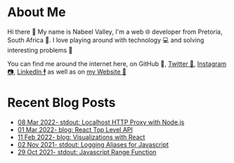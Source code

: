 # About Me

Hi there 👋 My name is Nabeel Valley, I'm a web 🌐 developer from Pretoria, South Africa 📍. I love playing around with technology 💻 and solving interesting problems 🔎

You can find me around the internet here, on GitHub 🐙, [Twitter 🐤](https://twitter.com/not_nabeel/), [Instagram 📷](https://www.instagram.com/nabeelvalley/), [LinkedIn 🕴](https://za.linkedin.com/in/nabeelvalley) as well as on [my Website 🎨](https://nabeelvalley.co.za/)

# Recent Blog Posts
<!-- BLOG-POST-LIST:START -->
- [08 Mar 2022- stdout: Localhost HTTP Proxy with Node.js](https://nabeelvalley.co.za/stdout/2022/http-proxy-node-js/)
- [01 Mar 2022- blog: React Top Level API](https://nabeelvalley.co.za/blog/2022/01-03/react-top-level-api/)
- [11 Feb 2022- blog: Visualizations with React](https://nabeelvalley.co.za/blog/2022/11-02/d3-with-react/)
- [02 Nov 2021- stdout: Logging Aliases for Javascript](https://nabeelvalley.co.za/stdout/2021/02-11/javascript-quick-logger/)
- [29 Oct 2021- stdout: Javascript Range Function](https://nabeelvalley.co.za/stdout/2021/29-10/javascript-range/)<!-- BLOG-POST-LIST:END -->
